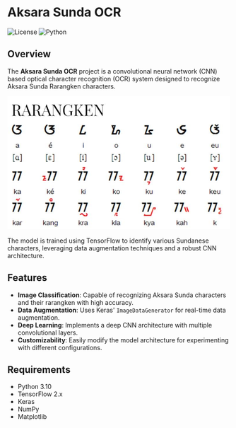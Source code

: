 # Aksara Sunda OCR

![License](https://img.shields.io/badge/license-MIT-blue.svg)
![Python](https://img.shields.io/badge/python-3.10-blue.svg)

## Overview

The **Aksara Sunda OCR** project is a convolutional neural network (CNN) based optical character recognition (OCR) system designed to recognize Aksara Sunda Rarangken characters.

![Aksara Sunda Sample](aksara-sunda.jpeg)

The model is trained using TensorFlow to identify various Sundanese characters, leveraging data augmentation techniques and a robust CNN architecture.

## Features

- **Image Classification**: Capable of recognizing Aksara Sunda characters and their rarangken with high accuracy.
- **Data Augmentation**: Uses Keras' `ImageDataGenerator` for real-time data augmentation.
- **Deep Learning**: Implements a deep CNN architecture with multiple convolutional layers.
- **Customizability**: Easily modify the model architecture for experimenting with different configurations.

## Requirements

- Python 3.10
- TensorFlow 2.x
- Keras
- NumPy
- Matplotlib

